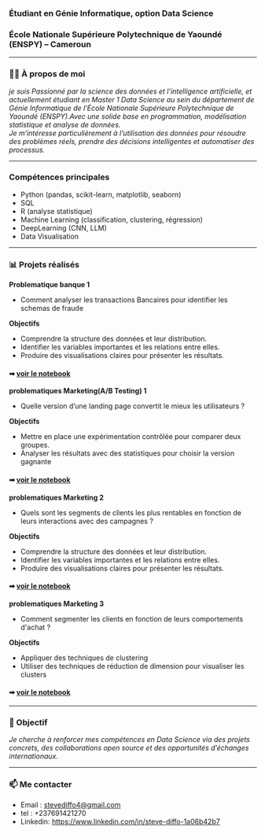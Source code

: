 
### Étudiant en Génie Informatique, option Data Science
### École Nationale Supérieure Polytechnique de Yaoundé (ENSPY) – Cameroun   

---

### 👨‍💻 À propos de moi

*je suis Passionné par la science des données et l’intelligence artificielle, et actuellement étudiant en Master 1 Data Science au sein du département de Génie Informatique de l’École Nationale Supérieure Polytechnique de Yaoundé (ENSPY).Avec une solide base en programmation, modélisation statistique et analyse de données.  
Je m’intéresse particulièrement à l’utilisation des données pour résoudre des problèmes réels, prendre des décisions intelligentes et automatiser des processus.*

---

### Compétences principales

- Python (pandas, scikit-learn, matplotlib, seaborn)
- SQL
- R (analyse statistique)
- Machine Learning (classification, clustering, régression)
- DeepLearning (CNN, LLM)
- Data Visualisation

---

### 📊 Projets réalisés
**Problematique banque 1**
 - Comment analyser les transactions Bancaires pour identifier les schemas de fraude
   
**Objectifs**
- Comprendre la structure des données et leur distribution.
- Identifier les variables importantes et les relations entre elles.
- Produire des visualisations claires pour présenter les résultats.
    
#### ➡ [voir le notebook](https://github.com/DIFFO-web/projet-analyse-de-donn-es/blob/main/problematique1_Banque.ipynb)

**problematiques Marketing(A/B Testing) 1**
 - Quelle version d’une landing page convertit le mieux les utilisateurs ?
   
**Objectifs**
- Mettre en place une expérimentation contrôlée pour comparer deux
    groupes.
- Analyser les résultats avec des statistiques pour choisir la version gagnante
  
#### ➡ [voir le notebook](https://github.com/DIFFO-web/projet-analyse-de-donn-es/blob/main/AB_testing.ipynb)

**problematiques Marketing 2**
- Quels sont les segments de clients les plus rentables en fonction de leurs interactions avec des campagnes ?
  
**Objectifs** 
- Comprendre la structure des données et leur distribution.
- Identifier les variables importantes et les relations entre elles.
- Produire des visualisations claires pour présenter les résultats.
  
#### ➡ [voir le notebook]()

**problematiques Marketing 3**
- Comment segmenter les clients en fonction de leurs comportements d'achat ?
  
**Objectifs** 
- Appliquer des techniques de clustering
- Utiliser des techniques de réduction de dimension pour visualiser les
 clusters
  
#### ➡ [voir le notebook](https://github.com/DIFFO-web/projet-analyse-de-donn-es/blob/main/segmenter_les_clients_clustering.ipynb)


---

### 🎯 Objectif

*Je cherche à renforcer mes compétences en Data Science via des projets concrets, des collaborations open source et des opportunités d’échanges internationaux.* 

---

### 📫 Me contacter

- Email : stevediffo4@gmail.com  
- tel : +237691421270 
- Linkedin: https://www.linkedin.com/in/steve-diffo-1a06b42b7

